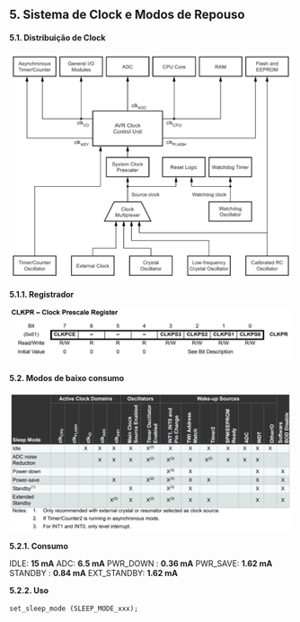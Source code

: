 ## 5. Sistema de Clock e Modos de Repouso

#### 5.1. Distribuição de Clock

<div align="center">
    <img src="../Figuras/clock.png" />
</div>

**5.1.1. Registrador**

<div align="center">
    <img src="../Figuras/registradores/clkpr.png" />
</div>

#### 5.2. Modos de baixo consumo

<div align="center">
    <img src="../Figuras/baixo-consumo.png" />
</div>

**5.2.1. Consumo**

IDLE: **15 mA**
ADC: **6.5 mA**
PWR_DOWN : **0.36 mA**
PWR_SAVE: **1.62 mA**
STANDBY : **0.84 mA**
EXT_STANDBY: **1.62 mA**

**5.2.2. Uso**

```set_sleep_mode (SLEEP_MODE_xxx);```



